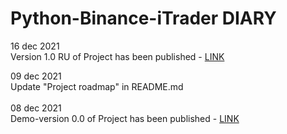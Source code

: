 # Python-Binance-iTrader DIARY

16 dec 2021<BR>
Version 1.0 RU of Project has been published - <A href="https://github.com/GeorgeGor15/Python-Binance-iTrader/tree/main/ver%201.0%20(ru)">LINK<A><BR>

09 dec 2021<BR>
Update "Project roadmap" in README.md<BR>
<BR>
08 dec 2021<BR>
Demo-version 0.0 of Project has been published - <A href="https://github.com/GeorgeGor15/Python-Binance-iTrader/tree/main/ver%200.0%20(demo)">LINK<A><BR>
